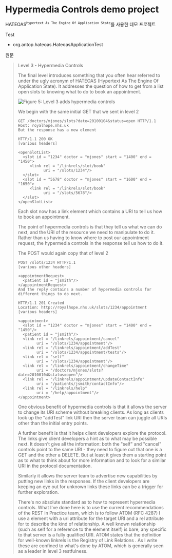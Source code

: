 #  Hypermedia Controls demo project

HATEOAS<sup>`Hypertext As The Engine Of Application State`</sup>를 사용한 데모 프로젝트

Test

* org.antop.hateoas.HateoasApplicationTest

원문

> Level 3 - Hypermedia Controls
>
> The final level introduces something that you often hear referred to under the ugly acronym of HATEOAS (Hypertext As The Engine Of Application State). It addresses the question of how to get from a list open slots to knowing what to do to book an appointment.
> 
> ![Figure 5: Level 3 adds hypermedia controls](https://i.imgur.com/xtLCXRO.png)
> 
> We begin with the same initial GET that we sent in level 2
> 
> ```
> GET /doctors/mjones/slots?date=20100104&status=open HTTP/1.1
> Host: royalhope.nhs.uk
> But the response has a new element
> 
> HTTP/1.1 200 OK
> [various headers]
> 
> <openSlotList>
>   <slot id = "1234" doctor = "mjones" start = "1400" end = "1450">
>      <link rel = "/linkrels/slot/book" 
>            uri = "/slots/1234"/>
>   </slot>
>   <slot id = "5678" doctor = "mjones" start = "1600" end = "1650">
>      <link rel = "/linkrels/slot/book" 
>            uri = "/slots/5678"/>
>   </slot>
> </openSlotList>
> ```
> 
> Each slot now has a link element which contains a URI to tell us how to book an appointment.
> 
> The point of hypermedia controls is that they tell us what we can do next, and the URI of the resource we need to manipulate to do it. Rather than us having to know where to post our appointment request, the hypermedia controls in the response tell us how to do it.
> 
> The POST would again copy that of level 2
> 
> ```
> POST /slots/1234 HTTP/1.1
> [various other headers]
> 
> <appointmentRequest>
>   <patient id = "jsmith"/>
> </appointmentRequest>
> And the reply contains a number of hypermedia controls for different things to do next.
> 
> HTTP/1.1 201 Created
> Location: http://royalhope.nhs.uk/slots/1234/appointment
> [various headers]
> 
> <appointment>
>   <slot id = "1234" doctor = "mjones" start = "1400" end = "1450"/>
>   <patient id = "jsmith"/>
>   <link rel = "/linkrels/appointment/cancel"
>         uri = "/slots/1234/appointment"/>
>   <link rel = "/linkrels/appointment/addTest"
>         uri = "/slots/1234/appointment/tests"/>
>   <link rel = "self"
>         uri = "/slots/1234/appointment"/>
>   <link rel = "/linkrels/appointment/changeTime"
>         uri = "/doctors/mjones/slots?date=20100104&status=open"/>
>   <link rel = "/linkrels/appointment/updateContactInfo"
>         uri = "/patients/jsmith/contactInfo"/>
>   <link rel = "/linkrels/help"
>         uri = "/help/appointment"/>
> </appointment>
> ```
> 
> One obvious benefit of hypermedia controls is that it allows the server to change its URI scheme without breaking clients. As long as clients look up the "addTest" link URI then the server team can juggle all URIs other than the initial entry points.
> 
> A further benefit is that it helps client developers explore the protocol. The links give client developers a hint as to what may be possible next. It doesn't give all the information: both the "self" and "cancel" controls point to the same URI - they need to figure out that one is a GET and the other a DELETE. But at least it gives them a starting point as to what to think about for more information and to look for a similar URI in the protocol documentation.
> 
> Similarly it allows the server team to advertise new capabilities by putting new links in the responses. If the client developers are keeping an eye out for unknown links these links can be a trigger for further exploration.
> 
> There's no absolute standard as to how to represent hypermedia controls. What I've done here is to use the current recommendations of the REST in Practice team, which is to follow ATOM (RFC 4287) I use a <link> element with a uri attribute for the target URI and a rel attribute for to describe the kind of relationship. A well known relationship (such as self for a reference to the element itself) is bare, any specific to that server is a fully qualified URI. ATOM states that the definition for well-known linkrels is the Registry of Link Relations . As I write these are confined to what's done by ATOM, which is generally seen as a leader in level 3 restfulness.